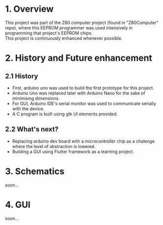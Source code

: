 # 1. Overview   
  
  This project was part of the Z80 computer project (found in "Z80Computer" repo), where this EEPROM programmer was used intensively in programming that project's EEPROM chips.   
  This project is continuously enhanced whenever possible.  
     
# 2. History and Future enhancement   
   
  ## 2.1 History
  * First, arduino uno was used to build the first prototype for this project.  
  * Arduino Uno was replaced later with Arduino Nano for the sake of minimising dimensions.  
  * For GUI, Arduino IDE's serial monitor was used to communicate serially with the device.
  * A C program is built using gtk UI elements provided.
  ## 2.2 What's next?
  * Replacing arduino dev board with a microcontroller chip as a chalenge where the level of abstraction is lowered.  
  * Building a GUI using Flutter framework as a learning project.
    
    
# 3. Schematics   
   
soon...
# 4. GUI   
   
soon...


